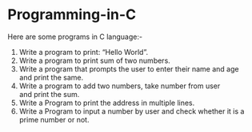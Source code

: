 # Programming-in-C
Here are some programs in C language:-

1. Write a program to print: “Hello World”.
2. Write a program to print sum of two numbers.
3. Write a program that prompts the user to enter their name and age and print the same.
4. Write a program to add two numbers, take number from user and print the sum.
5. Write a Program to print the address in multiple lines.
6. Write a Program to input a number by user and check whether it is a prime number or not.
